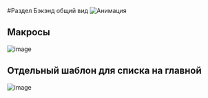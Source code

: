 #Раздел Бэкэнд общий вид
![Анимация](https://github.com/user-attachments/assets/f31e1ab3-1619-4e84-9e4f-0229acc7f426)
## Макросы
![image](https://github.com/user-attachments/assets/2945e2c3-d2bf-475f-8c0a-83c7b61f33a2)
## Отдельный шаблон для списка на главной
![image](https://github.com/user-attachments/assets/ff818c07-508b-41b1-be65-6723781c05e8)

